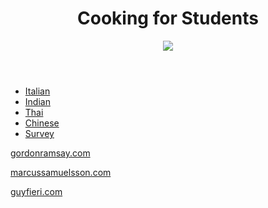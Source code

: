 <!DOCTYPE html>
<html>

<head>
<title>Cooking site</title>
<link rel="stylesheet" type="text/css" href="styling.CSS">
</head>

<body>

<!hom.html>
<header>
<h1>Cooking for Students</h1>
<img class="imageBanner" src="cookingBanner.jpg   ">
</header>

<!-- Navigation Bar -->
<nav>
<ul>
<li><a href=" home.html">Italian</a></li>
<li><a href=" home.html">Indian</a></li>
<li><a href=" home.html">Thai</a></li>
<li><a href=" home.html">Chinese</a></li>
<li><a href=" home.html">Survey</a></li>
</ul>
</nav>

<!-- The main content of the page -->
<main>

</main>

<!-- Page Footer -->
<footer>
<p><a href="https://www.gordonramsay.com/ ">gordonramsay.com</a></p>
<p><a href="https://marcussamuelsson.com/">marcussamuelsson.com</a>
<p><a href="https://www.guyfieri.com/">guyfieri.com</a></p>
</footer>

</body>
</html>

